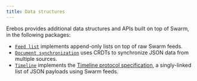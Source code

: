 ```yaml
---
title: Data structures
---
```


Erebos provides additional data structures and APIs built on top of Swarm, in the following packages:

- [`Feed list`](feed-list.md) implements append-only lists on top of raw Swarm feeds.
- [`Document synchronization`](doc-sync.md) uses CRDTs to synchronize JSON data from multiple sources.
- [`Timeline`](timeline-api.md) implements the [Timeline protocol specification](timeline-spec.md), a singly-linked list of JSON payloads using Swarm feeds.

